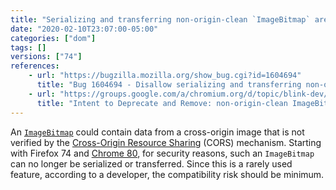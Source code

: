 ```yaml
---
title: "Serializing and transferring non-origin-clean `ImageBitmap` are now disallowed"
date: "2020-02-10T23:07:00-05:00"
categories: ["dom"]
tags: []
versions: ["74"]
references:
    - url: "https://bugzilla.mozilla.org/show_bug.cgi?id=1604694"
      title: "Bug 1604694 - Disallow serializing and transferring non-origin-clean ImageBitmap"
    - url: "https://groups.google.com/a/chromium.org/d/topic/blink-dev/Z1XdYf6SjDU/discussion"
      title: "Intent to Deprecate and Remove: non-origin-clean ImageBitmap serialization and transferring"
---
```

An [`ImageBitmap`](https://developer.mozilla.org/docs/Web/API/ImageBitmap) could contain data from a cross-origin image that is not verified by the [Cross-Origin Resource Sharing](https://developer.mozilla.org/docs/Web/HTTP/CORS) (CORS) mechanism. Starting with Firefox 74 and [Chrome 80](https://www.chromestatus.com/feature/5728790883860480), for security reasons, such an `ImageBitmap` can no longer be serialized or transferred. Since this is a rarely used feature, according to a developer, the compatibility risk should be minimum.
